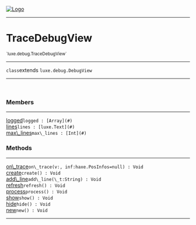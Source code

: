 
[![Logo](../../../images/logo.png)](../../../api/index.html)

---



<h1>TraceDebugView</h1>
<small>`luxe.debug.TraceDebugView`</small>



---

`class`extends <code><span>luxe.debug.DebugView</span></code>

---

&nbsp;
&nbsp;



<h3>Members</h3> <hr/><span class="member apipage">
                <a name="logged"><a class="lift" href="#logged">logged</a></a><code class="signature apipage">logged : [Array](#)</code><br/></span>
            <span class="small_desc_flat"></span><span class="member apipage">
                <a name="lines"><a class="lift" href="#lines">lines</a></a><code class="signature apipage">lines : [luxe.Text](#)</code><br/></span>
            <span class="small_desc_flat"></span><span class="member apipage">
                <a name="max_lines"><a class="lift" href="#max_lines">max\_lines</a></a><code class="signature apipage">max\_lines : [Int](#)</code><br/></span>
            <span class="small_desc_flat"></span>





<h3>Methods</h3> <hr/><span class="method apipage">
            <a name="on_trace"><a class="lift" href="#on_trace">on\_trace</a></a><code class="signature apipage">on\_trace(v:<span></span>, inf:haxe.PosInfos<span>=null</span>) : Void</code><br/><span class="small_desc_flat"></span>
        </span>
    <span class="method apipage">
            <a name="create"><a class="lift" href="#create">create</a></a><code class="signature apipage">create() : Void</code><br/><span class="small_desc_flat"></span>
        </span>
    <span class="method apipage">
            <a name="add_line"><a class="lift" href="#add_line">add\_line</a></a><code class="signature apipage">add\_line(\_t:String<span></span>) : Void</code><br/><span class="small_desc_flat"></span>
        </span>
    <span class="method apipage">
            <a name="refresh"><a class="lift" href="#refresh">refresh</a></a><code class="signature apipage">refresh() : Void</code><br/><span class="small_desc_flat"></span>
        </span>
    <span class="method apipage">
            <a name="process"><a class="lift" href="#process">process</a></a><code class="signature apipage">process() : Void</code><br/><span class="small_desc_flat"></span>
        </span>
    <span class="method apipage">
            <a name="show"><a class="lift" href="#show">show</a></a><code class="signature apipage">show() : Void</code><br/><span class="small_desc_flat"></span>
        </span>
    <span class="method apipage">
            <a name="hide"><a class="lift" href="#hide">hide</a></a><code class="signature apipage">hide() : Void</code><br/><span class="small_desc_flat"></span>
        </span>
    <span class="method apipage">
            <a name="new"><a class="lift" href="#new">new</a></a><code class="signature apipage">new() : Void</code><br/><span class="small_desc_flat"></span>
        </span>
    





---

&nbsp;
&nbsp;
&nbsp;
&nbsp;